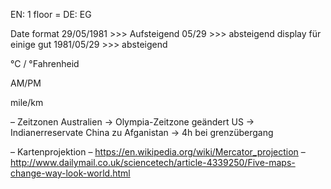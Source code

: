 EN: 1 floor = DE: EG

Date format
29/05/1981  >>> Aufsteigend
05/29  >>> absteigend display für einige gut
1981/05/29 >>> absteigend

°C / °Fahrenheid

AM/PM

mile/km

– Zeitzonen
    Australien → Olympia-Zeitzone geändert
    US → Indianerreservate
    China zu Afganistan → 4h bei grenzübergang

– Kartenprojektion
  – https://en.wikipedia.org/wiki/Mercator_projection
  – http://www.dailymail.co.uk/sciencetech/article-4339250/Five-maps-change-way-look-world.html
